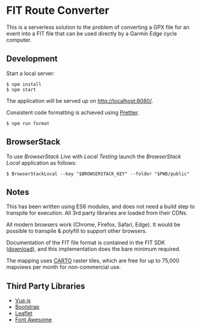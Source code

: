 FIT Route Converter
===================

This is a serverless solution to the problem of converting a GPX file for
an event into a FIT file that can be used directly by a Garmin Edge cycle
computer.

Development
-----------

Start a local server:

```console
$ npm install
$ npm start
```

The application will be served up on <http://localhost:8080/>.

Consistent code formatting is achieved using [Prettier](https://prettier.io/).

```console
$ npm run format
```

BrowserStack
------------

To use _BrowserStack Live_ with _Local Testing_ launch the _BrowserStack Local_
application as follows:
```console
$ BrowserStackLocal --key "$BROWSERSTACK_KEY" --folder "$PWD/public"
```

Notes
-----

This has been written using ES6 modules, and does not need a build step to
transpile for execution.  All 3rd party libraries are loaded from their CDNs.

All modern browsers work (Chrome, Firefox, Safari, Edge).  It would be possible
to transpile & polyfill to support other browsers.

Documentation of the FIT file format is contained in the FIT SDK
([download](https://www.thisisant.com/resources/fit/)), and this implementation
does the bare minimum required.

The mapping uses [CARTO](https://github.com/CartoDB/basemap-styles) raster tiles,
which are free for up to 75,000 mapviews per month for non-commercial use.

Third Party Libraries
---------------------

* [Vue.js](https://vuejs.org/)
* [Bootstrap](https://getbootstrap.com/)
* [Leaflet](https://leafletjs.com/)
* [Font Awesome](https://fontawesome.com/)
